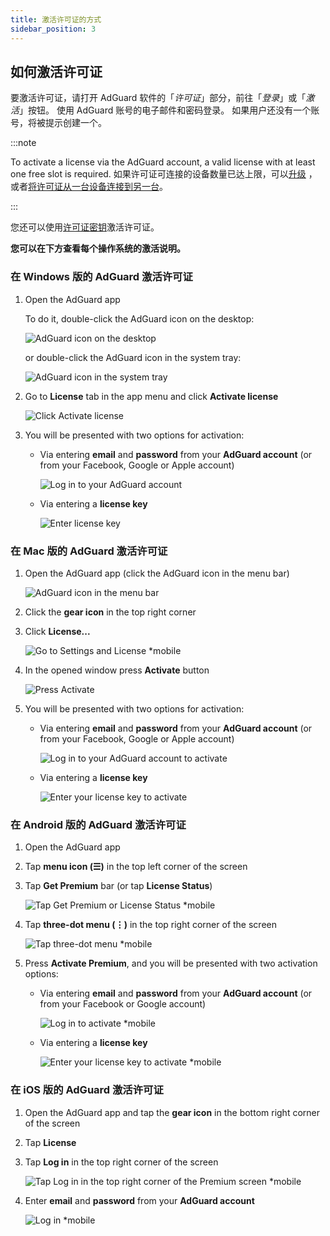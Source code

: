 ```yaml
---
title: 激活许可证的方式
sidebar_position: 3
---
```


## 如何激活许可证

要激活许可证，请打开 AdGuard 软件的「*许可证*」部分，前往「*登录*」或「*激活*」按钮。 使用 AdGuard 账号的电子邮件和密码登录。 如果用户还没有一个账号，将被提示创建一个。

:::note

To activate a license via the AdGuard account, a valid license with at least one free slot is required. 如果许可证可连接的设备数量已达上限，可以[升级](../payment-options#upgrade) ，或者[将许可证从一台设备连接到另一台](../transfer)。

:::

您还可以使用[许可证密钥](../what-is#license-key)激活许可证。

**您可以在下方查看每个操作系统的激活说明。**

### 在 Windows 版的 AdGuard 激活许可证

1. Open the AdGuard app

    To do it, double-click the AdGuard icon on the desktop:

    ![AdGuard icon on the desktop](https://cdn.adtidy.org/public/Adguard/kb/newscreenshots/En/General/windowsEn.png)

    or double-click the AdGuard icon in the system tray:

    ![AdGuard icon in the system tray](https://cdn.adtidy.org/public/Adguard/kb/newscreenshots/En/General/windows2En.png)

1. Go to **License** tab in the app menu and click **Activate license**

    ![Click Activate license](https://cdn.adtidy.org/public/Adguard/kb/newscreenshots/En/General/windowslicense1en.png)

1. You will be presented with two options for activation:

    - Via entering **email** and **password** from your **AdGuard account** (or from your Facebook, Google or Apple account)

        ![Log in to your AdGuard account](https://cdn.adtidy.org/public/Adguard/kb/newscreenshots/En/General/windowslicense2en.png)

    - Via entering a **license key**

        ![Enter license key](https://cdn.adtidy.org/public/Adguard/kb/newscreenshots/En/General/windowslicense3en.png)

### 在 Mac 版的 AdGuard 激活许可证

1. Open the AdGuard app (click the AdGuard icon in the menu bar)

    ![AdGuard icon in the menu bar](https://cdn.adtidy.org/public/Adguard/kb/newscreenshots/Ja/General/mac1.png)

1. Click the **gear icon** in the top right corner

1. Click **License...**

    ![Go to Settings and License *mobile](https://cdn.adtidy.org/public/Adguard/kb/newscreenshots/En/General/macEn.png)

1. In the opened window press **Activate** button

    ![Press Activate](https://cdn.adtidy.org/public/Adguard/kb/newscreenshots/En/General/maclicenseen1.png)

1. You will be presented with two options for activation:

    - Via entering **email** and **password** from your **AdGuard  account** (or from your Facebook, Google or Apple account)

        ![Log in to your AdGuard account to activate](https://cdn.adtidy.org/public/Adguard/kb/newscreenshots/En/General/maclicenseen2.png)

    - Via entering a **license key**

        ![Enter your license key to activate](https://cdn.adtidy.org/public/Adguard/kb/newscreenshots/En/General/maclicenseen3.png)

### 在 Android 版的 AdGuard 激活许可证

1. Open the AdGuard app

1. Tap **menu icon (☰)** in the top left corner of the screen

1. Tap **Get Premium** bar (or tap **License Status**)

    ![Tap Get Premium or License Status *mobile](https://cdn.adtidy.org/public/Adguard/kb/newscreenshots/En/General/androidlicense1en.png)

1. Tap **three-dot menu (⋮)** in the top right corner of the screen

    ![Tap three-dot menu *mobile](https://cdn.adtidy.org/public/Adguard/kb/newscreenshots/En/General/android2En.png)

1. Press **Activate Premium**, and you will be presented with two activation options:

    - Via entering **email** and **password** from your **AdGuard account** (or from your Facebook or Google account)

        ![Log in to activate *mobile](https://cdn.adtidy.org/public/Adguard/kb/newscreenshots/En/General/androidlicense2en.png)

    - Via entering a **license key**

        ![Enter your license key to activate *mobile](https://cdn.adtidy.org/public/Adguard/kb/newscreenshots/En/General/androidlicense3en.png)

### 在 iOS 版的 AdGuard 激活许可证

1. Open the AdGuard app and tap the **gear icon** in the bottom right corner of the screen

1. Tap **License**

1. Tap **Log in** in the top right corner of the screen

    ![Tap Log in in the top right corner of the Premium screen *mobile](https://cdn.adtidy.org/content/kb/ad_blocker/iOS/ioslicense1en.png)

1. Enter **email** and **password** from your **AdGuard account**

    ![Log in *mobile](https://cdn.adtidy.org/content/kb/ad_blocker/iOS/ioslicense2en.png)

